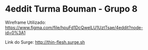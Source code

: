 # 4eddit Turma Bouman - Grupo 8

Wireframe Utilizado: https://www.figma.com/file/hpuFd1DcQwelLU1UztTsae/4eddit?node-id=0%3A1

Link do Surge: http://thin-flesh.surge.sh 
 
